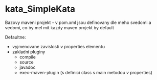 # kata_SimpleKata
Bazovy maveni projekt - v pom.xml jsou definovany dle meho svedomi a vedomi, co by mel mit kazdy maven projekt by default

Defaultne:
* vyjmenovane zavislosti v properties elementu
* zakladni pluginy
   * compile
   * source
   * javadoc
   * exec-maven-plugin (s definici class s main metodou v properties)

